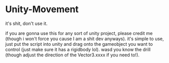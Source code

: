 # Unity-Movement
it's shit, don't use it.

if you are gonna use this for any sort of unity project, please credit me (though i won't force you cause I am a shit dev anyways).
it's simple to use, just put the script into unity and drag onto the gameobject you want to control (just make sure it has a rigidbody lol).
wasd you know the drill (though adjust the direction of the Vector3.xxxx if you need to!).

